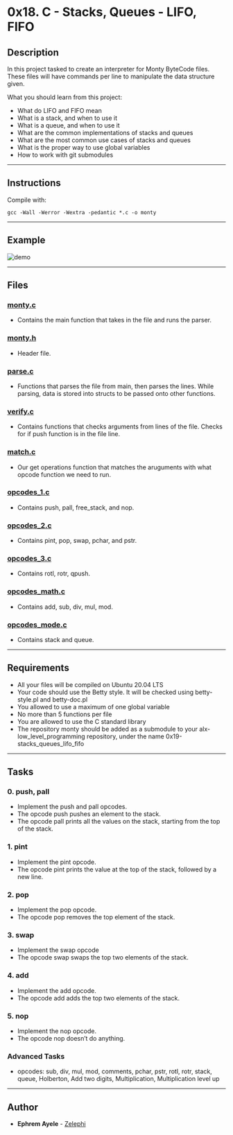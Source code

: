 # 0x18. C - Stacks, Queues - LIFO, FIFO

## Description
In this project tasked to create an interpreter for Monty ByteCode files. These files will have commands per line to manipulate the data structure given.

What you should learn from this project:

* What do LIFO and FIFO mean
* What is a stack, and when to use it
* What is a queue, and when to use it
* What are the common implementations of stacks and queues
* What are the most common use cases of stacks and queues
* What is the proper way to use global variables
* How to work with git submodules

---

## Instructions

Compile with:
```
gcc -Wall -Werror -Wextra -pedantic *.c -o monty
```
---

## Example

![demo](https://push.sh/CksXw/test.png)

---

## Files

### [monty.c](./monty.c)
* Contains the main function that takes in the file and runs the parser.

### [monty.h](./monty.h)
* Header file.

### [parse.c](./parse.c)
* Functions that parses the file from main, then parses the lines. While parsing, data is stored into structs to be passed onto other functions.

### [verify.c](./verify.c)
* Contains functions that checks arguments from lines of the file. Checks for if push function is in the file line.

### [match.c](./match.c)
* Our get operations function that matches the aruguments with what opcode function we need to run.

### [opcodes_1.c](./opcodes_1.c)
* Contains push, pall, free_stack, and nop.

### [opcodes_2.c](./opcodes_2.c)
* Contains pint, pop, swap, pchar, and pstr.

### [opcodes_3.c](./opcodes_3.c)
* Contains rotl, rotr, qpush.

### [opcodes_math.c](./opcodes_math.c)
* Contains add, sub, div, mul, mod.

### [opcodes_mode.c](./opcodes_mode.c)
* Contains stack and queue.

---

## Requirements
- All your files will be compiled on Ubuntu 20.04 LTS
- Your code should use the Betty style. It will be checked using betty-style.pl and betty-doc.pl
- You allowed to use a maximum of one global variable
- No more than 5 functions per file
- You are allowed to use the C standard library
- The repository monty should be added as a submodule to your alx-low_level_programming repository, under the name 0x19-stacks_queues_lifo_fifo

---

## Tasks

### 0. push, pall
* Implement the push and pall opcodes.
* The opcode push pushes an element to the stack.
* The opcode pall prints all the values on the stack, starting from the top of the stack.

### 1. pint
* Implement the pint opcode.
* The opcode pint prints the value at the top of the stack, followed by a new line.

### 2. pop
* Implement the pop opcode.
* The opcode pop removes the top element of the stack.

### 3. swap
* Implement the swap opcode
* The opcode swap swaps the top two elements of the stack.

### 4. add
* Implement the add opcode.
* The opcode add adds the top two elements of the stack.

### 5. nop
* Implement the nop opcode.
* The opcode nop doesn’t do anything.

### Advanced Tasks
* opcodes: sub, div, mul, mod, comments, pchar, pstr, rotl, rotr, stack, queue, Holberton, Add two digits, Multiplication, Multiplication level up

---

## Author
* **Ephrem Ayele** - [Zelephi](https://github.com/Zelephi)
